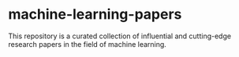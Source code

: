 # machine-learning-papers
This repository is a curated collection of influential and cutting-edge research papers in the field of machine learning. 
